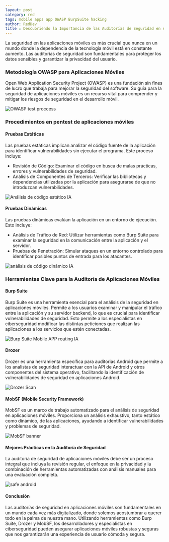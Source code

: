 ```yaml
---
layout: post
category: red
tags: mobile apps app OWASP BurpSuite hacking 
author: RedDev
title : Descubriendo la Importancia de las Auditorías de Seguridad en Aplicaciones Móviles
---
```


La seguridad en las aplicaciones móviles es más crucial que nunca en un mundo donde la dependencia de la tecnología móvil está en constante aumento. Las auditorías de seguridad son fundamentales para proteger los datos sensibles y garantizar la privacidad del usuario.

### Metodología OWASP para Aplicaciones Móviles
Open Web Application Security Project (OWASP) es una fundación sin fines de lucro que trabaja para mejorar la seguridad del software. Su guía para la seguridad de aplicaciones móviles es un recurso vital para comprender y mitigar los riesgos de seguridad en el desarrollo móvil.

<img src="https://github.com/reycotallo98/reycotallo98.github.io/assets/93315382/e22957c1-a145-4742-a9ee-40da7ab05839" alt="OWASP test proccess">

### Procedimientos en pentest de aplicaciones móviles
#### Pruebas Estáticas
Las pruebas estáticas implican analizar el código fuente de la aplicación para identificar vulnerabilidades sin ejecutar el programa. Este proceso incluye:

- Revisión de Código: Examinar el código en busca de malas prácticas, errores y vulnerabilidades de seguridad.
- Análisis de Componentes de Terceros: Verificar las bibliotecas y dependencias utilizadas por la aplicación para asegurarse de que no introduzcan vulnerabilidades.

<img src="https://github.com/reycotallo98/reycotallo98.github.io/assets/93315382/c475ff25-098e-4374-894e-3db5d36f1c6b" alt="Análisis de código estático IA">

#### Pruebas Dinámicas
Las pruebas dinámicas evalúan la aplicación en un entorno de ejecución. Esto incluye:

- Análisis de Tráfico de Red: Utilizar herramientas como Burp Suite para examinar la seguridad en la comunicación entre la aplicación y el servidor.
- Pruebas de Penetración: Simular ataques en un entorno controlado para identificar posibles puntos de entrada para los atacantes.

<img src="https://github.com/reycotallo98/reycotallo98.github.io/assets/93315382/628b115b-3b20-4276-ac84-abb4a4a275f3" alt="análisis de código dinámico IA">

### Herramientas Clave para la Auditoría de Aplicaciones Móviles
#### Burp Suite
Burp Suite es una herramienta esencial para el análisis de la seguridad en aplicaciones móviles. Permite a los usuarios examinar y manipular el tráfico entre la aplicación y su servidor backend, lo que es crucial para identificar vulnerabilidades de seguridad. Esto permite a los especialistas en ciberseguridad modificar las distintas peticiones que realizan las aplicaciones a los servicios que estén conectadas.

<img src="https://github.com/reycotallo98/reycotallo98.github.io/assets/93315382/92e43b08-70ad-46c9-bd5d-34ce5f5e4332" alt="Burp Suite Mobile APP routing IA">


#### Drozer
Drozer es una herramienta específica para auditorias Android que permite a los analistas de seguridad interactuar con la API de Android y otros componentes del sistema operativo, facilitando la identificación de vulnerabilidades de seguridad en aplicaciones Android.

<img src="https://github.com/reycotallo98/reycotallo98.github.io/assets/93315382/22691a0e-a7a1-453b-b67a-4f0c4e36f1e8" alt="Drozer Scan">


#### MobSF (Mobile Security Framework)
MobSF es un marco de trabajo automatizado para el análisis de seguridad en aplicaciones móviles. Proporciona un análisis exhaustivo, tanto estático como dinámico, de las aplicaciones, ayudando a identificar vulnerabilidades y problemas de seguridad.

<img src="https://github.com/reycotallo98/reycotallo98.github.io/assets/93315382/f9bcd079-f67a-48c2-9dc5-23f7233e03e7" alt="MobSF banner">



#### Mejores Prácticas en la Auditoría de Seguridad
La auditoría de seguridad de aplicaciones móviles debe ser un proceso integral que incluya la revisión regular, el enfoque en la privacidad y la combinación de herramientas automatizadas con análisis manuales para una evaluación completa.

<img src="https://github.com/reycotallo98/reycotallo98.github.io/assets/93315382/4191b6b8-65ed-4663-bbd2-697b5d4294d8" alt="safe android">

#### Conclusión
Las auditorías de seguridad en aplicaciones móviles son fundamentales en un mundo cada vez más digitalizado, donde solemos acostumbrar a querer todo en la palma de nuestra mano. Utilizando herramientas como Burp Suite, Drozer y MobSF, los desarrolladores y especialistas en ciberseguridad pueden asegurar aplicaciones móviles robustas y seguras que nos garantizarán una experiencia de usuario cómoda y segura.

